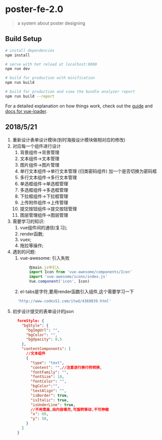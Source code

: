 # poster-fe-2.0

> a system about poster designing

## Build Setup

``` bash
# install dependencies
npm install

# serve with hot reload at localhost:8080
npm run dev

# build for production with minification
npm run build

# build for production and view the bundle analyzer report
npm run build --report
```

For a detailed explanation on how things work, check out the [guide](http://vuejs-templates.github.io/webpack/) and [docs for vue-loader](http://vuejs.github.io/vue-loader).

## 2018/5/21

1. 重新设计表单设计模块(到时海报设计模块做相对应的修改)
2. 对应每一个组件进行设计
    1. 背景组件->背景管理
    2. 文本组件->文本管理
    3. 图片组件->图片管理
    4. 单行文本组件->单行文本管理 (归类密码组件) 加一个是否切换为密码框
    5. 多行文本组件->多行文本管理
    6. 单选框组件->单选框管理
    7. 多选框组件->多选框管理
    8. 下拉框组件->下拉框管理
    9. 上传附件组件->上传管理
    10. 提交按钮组件->提交按钮管理
    11. 图层管理组件->图层管理
3. 需要学习的知识:
    1. vue组件间的通信(复习);
    2. render函数;
    3. vuex;
    4. 拖拉等操作;
4. 遇到的问题:
    1. vue-awesome: 引入失败
        ```javascript
            在main.js中引入
            import Icon from 'vue-awesome/components/Icon'
            import 'vue-awesome/icons/index.js'
            Vue.component('icon', Icon)
        ```
    2. el-tabs是字符,要用render函数引入组件,这个需要学习一下
      ``` js
        'http://www.codes51.com/itwd/4369839.html'
      ```
5. 初步设计提交的表单设计的json
    ```json
      formStyle: {
        "bgStyle": {
          "bgImgUrl": "",
          "bgColor": "",
          "bgOpacity": 0.5
        },
        "contentComponents": [
          //文本组件
          {
            "type": "text",
            "content": "",//注意进行换行符转换,
            "fontFamily": "",
            "fontSize": 18,
            "fontColor": "",
            "bgColor":"",
            "textAlign": "",
            "isBorder": true,
            "isItalic": true,
            "isUnderLine": true,
            //不用宽高,由内容填充,可旋转移动,不可伸缩
            "x": 60,
            "y": 50,
          }
        ]
      }
    ```